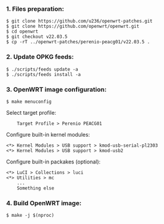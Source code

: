 ### 1. Files preparation:
```
$ git clone https://github.com/u236/openwrt-patches.git
$ git clone https://github.com/openwrt/openwrt.git
$ cd openwrt
$ git checkout v22.03.5
$ cp -rT ../openwrt-patches/perenio-peacg01/v22.03.5 .
```

### 2. Update OPKG feeds:
```
$ ./scripts/feeds update -a
$ ./scripts/feeds install -a
```

### 3. OpenWRT image configuration:
```
$ make menuconfig
```

Select target profile:
```
    Target Profile > Perenio PEACG01
```

Configure built-in kernel modules:
```
<*> Kernel Modules > USB support > kmod-usb-serial-pl2303
<*> Kernel Modules > USB support > kmod-usb2
```

Configure built-in packakes (optional):
```
<*> LuCI > Collections > luci
<*> Utilities > mc
    ...
    Something else
```

### 4. Build OpenWRT image:
```
$ make -j $(nproc)
```
